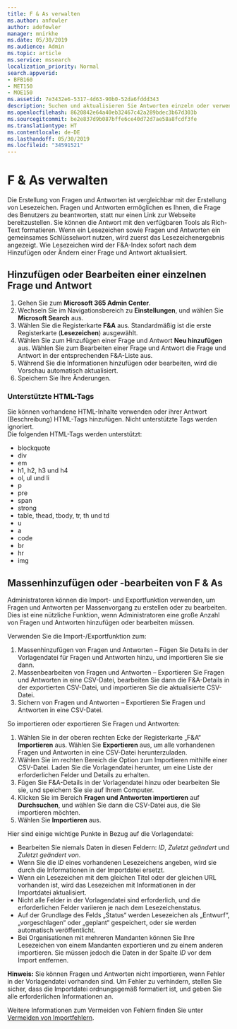 ```yaml
---
title: F & As verwalten
ms.author: anfowler
author: adefowler
manager: mnirkhe
ms.date: 05/30/2019
ms.audience: Admin
ms.topic: article
ms.service: mssearch
localization_priority: Normal
search.appverid:
- BFB160
- MET150
- MOE150
ms.assetid: 7e3432e6-5317-4d63-90b0-52da6fddd343
description: Suchen und aktualisieren Sie Antworten einzeln oder verwenden Sie die verfügbaren Microsoft Search-Tools, um alle gleichzeitig zu bearbeiten
ms.openlocfilehash: 8620842e64a40eb32467c42a289bdec3b67d303b
ms.sourcegitcommit: be2e837d9b087bffe6ce40d72d7ae58a8fcdf3fe
ms.translationtype: HT
ms.contentlocale: de-DE
ms.lasthandoff: 05/30/2019
ms.locfileid: "34591521"
---
```

# <a name="manage-qas"></a>F & As verwalten

Die Erstellung von Fragen und Antworten ist vergleichbar mit der Erstellung von Lesezeichen. Fragen und Antworten ermöglichen es Ihnen, die Frage des Benutzers zu beantworten, statt nur einen Link zur Webseite bereitzustellen. Sie können die Antwort mit den verfügbaren Tools als Rich-Text formatieren. Wenn ein Lesezeichen sowie Fragen und Antworten ein gemeinsames Schlüsselwort nutzen, wird zuerst das Lesezeichenergebnis angezeigt. Wie Lesezeichen wird der F&A-Index sofort nach dem Hinzufügen oder Ändern einer Frage und Antwort aktualisiert. 

## <a name="add-or-edit-a-single-qa"></a>Hinzufügen oder Bearbeiten einer einzelnen Frage und Antwort
1. Gehen Sie zum **Microsoft 365 Admin Center**.
1. Wechseln Sie im Navigationsbereich zu **Einstellungen**, und wählen Sie **Microsoft Search** aus.
1. Wählen Sie die Registerkarte **F&A** aus. Standardmäßig ist die erste Registerkarte (**Lesezeichen**) ausgewählt.
1. Wählen Sie zum Hinzufügen einer Frage und Antwort **Neu hinzufügen** aus.
Wählen Sie zum Bearbeiten einer Frage und Antwort die Frage und Antwort in der entsprechenden F&A-Liste aus.
1. Während Sie die Informationen hinzufügen oder bearbeiten, wird die Vorschau automatisch aktualisiert.
1. Speichern Sie Ihre Änderungen.

### <a name="supported-html-tags"></a>Unterstützte HTML-Tags
Sie können vorhandene HTML-Inhalte verwenden oder ihrer Antwort (Beschreibung) HTML-Tags hinzufügen. Nicht unterstützte Tags werden ignoriert.  
Die folgenden HTML-Tags werden unterstützt:
- blockquote
- div
- em
- h1, h2, h3 und h4
- ol, ul und li
- p
- pre
- span
- strong
- table, thead, tbody, tr, th und td
- u
- a
- code
- br
- hr
- img

## <a name="bulk-add-or-edit-qas"></a>Massenhinzufügen oder -bearbeiten von F & As
Administratoren können die Import- und Exportfunktion verwenden, um Fragen und Antworten per Massenvorgang zu erstellen oder zu bearbeiten. Dies ist eine nützliche Funktion, wenn Administratoren eine große Anzahl von Fragen und Antworten hinzufügen oder bearbeiten müssen. 

Verwenden Sie die Import-/Exportfunktion zum:
1. Massenhinzufügen von Fragen und Antworten – Fügen Sie Details in der Vorlagendatei für Fragen und Antworten hinzu, und importieren Sie sie dann.
1. Massenbearbeiten von Fragen und Antworten – Exportieren Sie Fragen und Antworten in eine CSV-Datei, bearbeiten Sie dann die F&A-Details in der exportierten CSV-Datei, und importieren Sie die aktualisierte CSV-Datei.
1. Sichern von Fragen und Antworten – Exportieren Sie Fragen und Antworten in eine CSV-Datei.

So importieren oder exportieren Sie Fragen und Antworten:
1. Wählen Sie in der oberen rechten Ecke der Registerkarte „F&A“ **Importieren** aus. Wählen Sie **Exportieren** aus, um alle vorhandenen Fragen und Antworten in eine CSV-Datei herunterzuladen.
1. Wählen Sie im rechten Bereich die Option zum Importieren mithilfe einer CSV-Datei.
Laden Sie die Vorlagendatei herunter, um eine Liste der erforderlichen Felder und Details zu erhalten. 
1. Fügen Sie F&A-Details in der Vorlagendatei hinzu oder bearbeiten Sie sie, und speichern Sie sie auf Ihrem Computer. 
1. Klicken Sie im Bereich **Fragen und Antworten importieren** auf **Durchsuchen**, und wählen Sie dann die CSV-Datei aus, die Sie importieren möchten.
1. Wählen Sie **Importieren** aus.

Hier sind einige wichtige Punkte in Bezug auf die Vorlagendatei:
- Bearbeiten Sie niemals Daten in diesen Feldern: *ID*, *Zuletzt geändert* und *Zuletzt geändert von*.
- Wenn Sie die *ID* eines vorhandenen Lesezeichens angeben, wird sie durch die Informationen in der Importdatei ersetzt.
- Wenn ein Lesezeichen mit dem gleichen Titel oder der gleichen URL vorhanden ist, wird das Lesezeichen mit Informationen in der Importdatei aktualisiert.
- Nicht alle Felder in der Vorlagendatei sind erforderlich, und die erforderlichen Felder variieren je nach dem Lesezeichenstatus.
- Auf der Grundlage des Felds „Status“ werden Lesezeichen als „Entwurf“, „vorgeschlagen“ oder „geplant“ gespeichert, oder sie werden automatisch veröffentlicht.
- Bei Organisationen mit mehreren Mandanten können Sie Ihre Lesezeichen von einem Mandanten exportieren und zu einem anderen importieren. Sie müssen jedoch die Daten in der Spalte *ID* vor dem Import entfernen.

**Hinweis:** Sie können Fragen und Antworten nicht importieren, wenn Fehler in der Vorlagendatei vorhanden sind. Um Fehler zu verhindern, stellen Sie sicher, dass die Importdatei ordnungsgemäß formatiert ist, und geben Sie alle erforderlichen Informationen an. 

Weitere Informationen zum Vermeiden von Fehlern finden Sie unter [Vermeiden von Importfehlern](manage-bookmarks.md#prevent-import-errors).